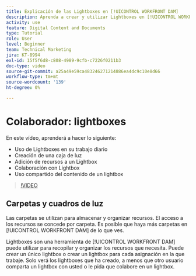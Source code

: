 ```yaml
---
title: Explicación de las Lightboxes en [!UICONTROL WORKFRONT DAM]
description: Aprenda a crear y utilizar Lightboxes en [!UICONTROL WORKFRONT DAM].
activity: use
feature: Digital Content and Documents
type: Tutorial
role: User
level: Beginner
team: Technical Marketing
jira: KT-8994
exl-id: 15f5f6d8-c808-4989-9cfb-c7226f0211b3
doc-type: video
source-git-commit: a25a49e59ca483246271214886ea4dc9c10e8d66
workflow-type: tm+mt
source-wordcount: '139'
ht-degree: 0%

---
```


# Colaborador: lightboxes

En este vídeo, aprenderá a hacer lo siguiente:

* Uso de Lightboxes en su trabajo diario
* Creación de una caja de luz
* Adición de recursos a un Lightbox
* Colaboración con Lightbox
* Uso compartido del contenido de un lightbox

>[!VIDEO](https://video.tv.adobe.com/v/335254/?quality=12&learn=on)

## Carpetas y cuadros de luz

Las carpetas se utilizan para almacenar y organizar recursos. El acceso a los recursos se concede por carpeta. Es posible que haya más carpetas en [!UICONTROL WORKFRONT DAM] de lo que ves.

Lightboxes son una herramienta de [!UICONTROL WORKFRONT DAM] puede utilizar para recopilar y organizar los recursos que necesita. Puede crear un único lightbox o crear un lightbox para cada asignación en la que trabaje. Solo verá los lightboxes que ha creado, a menos que otro usuario comparta un lightbox con usted o le pida que colabore en un lightbox.

